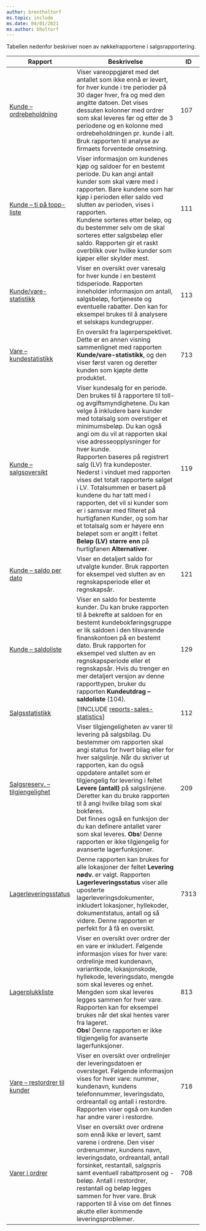 ```yaml
---
author: brentholtorf
ms.topic: include
ms.date: 04/01/2021
ms.author: bholtorf
---
```


Tabellen nedenfor beskriver noen av nøkkelrapportene i salgsrapportering.

| Rapport | Beskrivelse | ID | 
|---------|---------|---------|
|[Kunde – ordrebeholdning](https://businesscentral.dynamics.com?report=107)| Viser vareoppgjøret med det antallet som ikke ennå er levert, for hver kunde i tre perioder på 30 dager hver, fra og med den angitte datoen. Det vises dessuten kolonner med ordrer som skal leveres før og etter de 3 periodene og en kolonne med ordrebeholdningen pr. kunde i alt. Bruk rapporten til analyse av firmaets forventede omsetning. |107|
|[Kunde – ti på topp-liste](https://businesscentral.dynamics.com?report=111)| Viser informasjon om kundenes kjøp og saldoer for en bestemt periode. Du kan angi antall kunder som skal være med i rapporten. Bare kundene som har kjøp i perioden eller saldo ved slutten av perioden, vises i rapporten.<br>Kundene sorteres etter beløp, og du bestemmer selv om de skal sorteres etter salgsbeløp eller saldo. Rapporten gir et raskt overblikk over hvilke kunder som kjøper eller skylder mest.|111|
|[Kunde/vare-statistikk](https://businesscentral.dynamics.com?report=113)|Viser en oversikt over varesalg for hver kunde i en bestemt tidsperiode. Rapporten inneholder informasjon om antall, salgsbeløp, fortjeneste og eventuelle rabatter. Den kan for eksempel brukes til å analysere et selskaps kundegrupper.|113|
|[Vare – kundestatistikk](https://businesscentral.dynamics.com?report=713)|En oversikt fra lagerperspektivet. Dette er en annen visning sammenlignet med rapporten **Kunde/vare-statistikk**, og den viser først varen og deretter kunden som kjøpte dette produktet.|713|
|[Kunde – salgsoversikt](https://businesscentral.dynamics.com?report=119)|Viser kundesalg for en periode. Den brukes til å rapportere til toll- og avgiftsmyndighetene. Du kan velge å inkludere bare kunder med totalsalg som overstiger et minimumsbeløp. Du kan også angi om du vil at rapporten skal vise adresseopplysninger for hver kunde.<br>Rapporten baseres på registrert salg (LV) fra kundeposter. Nederst i vinduet med rapporten vises det totalt rapporterte salget i LV. Totalsummen er basert på kundene du har tatt med i rapporten, det vil si kunder som er i samsvar med filteret på hurtigfanen Kunder, og som har et totalsalg som er høyere enn beløpet som er angitt i feltet **Beløp (LV) større enn** på hurtigfanen **Alternativer**.|119|
|[Kunde – saldo per dato](https://businesscentral.dynamics.com?report=121)|Viser en detaljert saldo for utvalgte kunder. Bruk rapporten for eksempel ved slutten av en regnskapsperiode eller et regnskapsår.|121|
|[Kunde – saldoliste](https://businesscentral.dynamics.com?report=129)|Viser en saldo for bestemte kunder. Du kan bruke rapporten til å bekrefte at saldoen for en bestemt kundebokføringsgruppe er lik saldoen i den tilsvarende finanskontoen på en bestemt dato. Bruk rapporten for eksempel ved slutten av en regnskapsperiode eller et regnskapsår. Hvis du trenger en mer detaljert versjon av denne rapporttypen, bruker du rapporten **Kundeutdrag – saldoliste** (104).| 129 |
|[Salgsstatistikk](https://businesscentral.dynamics.com?report=112)|[!INCLUDE [reports-sales-statistics](reports-sales-statistics.md)] | 112|
|[Salgsreserv. – tilgjengelighet](https://businesscentral.dynamics.com?report=209)|Viser tilgjengeligheten av varer til levering på salgsbilag. Du bestemmer om rapporten skal angi status for hvert bilag eller for hver salgslinje. Når du skriver ut rapporten, kan du også oppdatere antallet som er tilgjengelig for levering i feltet **Levere (antall)** på salgslinjene. Deretter kan du bruke rapporten til å angi hvilke bilag som skal bokføres.<br>Det finnes også en funksjon der du kan definere antallet varer som skal leveres. **Obs**! Denne rapporten er ikke tilgjengelig for avanserte lagerfunksjoner.| 209 |
|[Lagerleveringsstatus](https://businesscentral.dynamics.com?report=7313)|Denne rapporten kan brukes for alle lokasjoner der feltet **Levering nødv.** er valgt. Rapporten **Lagerleveringsstatus** viser alle uposterte lagerleveringsdokumenter, inkludert lokasjoner, hyllekoder, dokumentstatus, antall og så videre. Denne rapporten er perfekt for å få en oversikt.| 7313 |
|[Lagerplukkliste](https://businesscentral.dynamics.com?report=813)|Viser en oversikt over ordrer der en vare er inkludert. Følgende informasjon vises for hver vare: ordrelinje med kundenavn, variantkode, lokasjonskode, hyllekode, leveringsdato, mengde som skal leveres og enhet. Mengden som skal leveres legges sammen for hver vare. Rapporten kan for eksempel brukes når det skal hentes varer fra lageret.<br>**Obs**! Denne rapporten er ikke tilgjengelig for avanserte lagerfunksjoner.|813|
|[Vare – restordrer til kunder](https://businesscentral.dynamics.com?report=718)|Viser en oversikt over ordrelinjer der leveringsdatoen er oversteget. Følgende informasjon vises for hver vare: nummer, kundenavn, kundens telefonnummer, leveringsdato, ordreantall og antall i restordre. Rapporten viser også om kunden har andre varer i restordre.|718|
|[Varer i ordrer](https://businesscentral.dynamics.com?report=708)|Viser en oversikt over ordrene som ennå ikke er levert, samt varene i ordrene. Den viser ordrenummer, kundens navn, leveringsdato, ordreantall, antall forsinket, restantall, salgspris samt eventuell rabattprosent og -beløp. Antall i restordrer, restantall og beløp legges sammen for hver vare. Bruk rapporten til å vise om det finnes akutte eller kommende leveringsproblemer.|708|